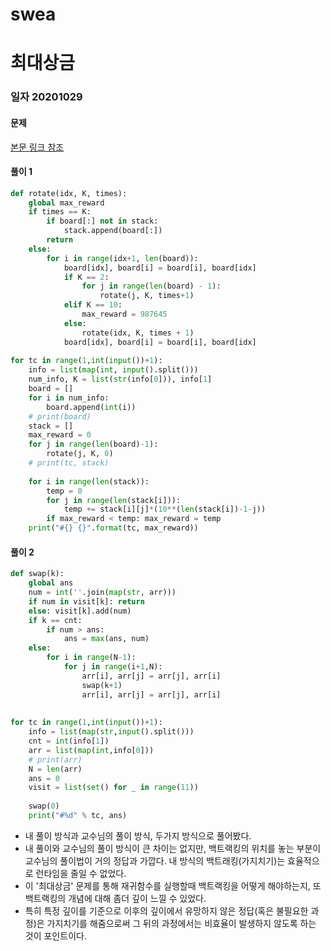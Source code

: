 # swea

# 최대상금

### 일자 20201029

#### 문제

[본문 링크 참조](https://swexpertacademy.com/main/code/problem/problemDetail.do?contestProbId=AV15Khn6AN0CFAYD&categoryId=AV15Khn6AN0CFAYD&categoryType=CODE)

#### 풀이 1

```python
def rotate(idx, K, times):
    global max_reward
    if times == K:
        if board[:] not in stack:
            stack.append(board[:])
        return
    else:
        for i in range(idx+1, len(board)):
            board[idx], board[i] = board[i], board[idx]
            if K == 2:
                for j in range(len(board) - 1):
                    rotate(j, K, times+1)
            elif K == 10:
                max_reward = 987645
            else:
                rotate(idx, K, times + 1)
            board[idx], board[i] = board[i], board[idx]
 
for tc in range(1,int(input())+1):
    info = list(map(int, input().split()))
    num_info, K = list(str(info[0])), info[1]
    board = []
    for i in num_info:
        board.append(int(i))
    # print(board)
    stack = []
    max_reward = 0
    for j in range(len(board)-1):
        rotate(j, K, 0)
    # print(tc, stack)
 
    for i in range(len(stack)):
        temp = 0
        for j in range(len(stack[i])):
            temp += stack[i][j]*(10**(len(stack[i])-1-j))
        if max_reward < temp: max_reward = temp
    print("#{} {}".format(tc, max_reward))
```



#### 풀이 2

```python
def swap(k):
    global ans
    num = int(''.join(map(str, arr)))
    if num in visit[k]: return
    else: visit[k].add(num)
    if k == cnt:
        if num > ans:
            ans = max(ans, num)
    else:
        for i in range(N-1):
            for j in range(i+1,N):
                arr[i], arr[j] = arr[j], arr[i]
                swap(k+1)
                arr[i], arr[j] = arr[j], arr[i]
 
 
for tc in range(1,int(input())+1):
    info = list(map(str,input().split()))
    cnt = int(info[1])
    arr = list(map(int,info[0]))
    # print(arr)
    N = len(arr)
    ans = 0
    visit = list(set() for _ in range(11))
 
    swap(0)
    print("#%d" % tc, ans)
```

- 내 풀이 방식과 교수님의 풀이 방식, 두가지 방식으로 풀어봤다.
- 내 풀이와 교수님의 풀이 방식이 큰 차이는 없지만, 백트랙킹의 위치를 놓는 부분이 교수님의 풀이법이 거의 정답과 가깝다. 내 방식의 백트래킹(가지치기)는 효율적으로 런타임을 줄일 수 없었다.
- 이 '최대상금' 문제를 통해 재귀함수를 실행할때 백트랙킹을 어떻게 해야하는지, 또 백트랙킹의 개념에 대해 좀더 깊이 느낄 수 있었다.
- 특히 특정 깊이를 기준으로 이후의 깊이에서 유망하지 않은 정답(혹은 불필요한 과정)은 가지치기를 해줌으로써 그 뒤의 과정에서는 비효율이 발생하지 않도록 하는 것이 포인트이다.